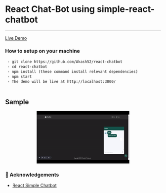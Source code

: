 # React Chat-Bot using simple-react-chatbot
---

[Live Demo](https://chatbbot.netlify.app/)

### How to setup on your machine

```
 - git clone https://github.com/Akash52/react-chatbot
 - cd react-chatbot
 - npm install (these command install relevant dependencies)
 - npm start 
 - The demo will be live at http://localhost:3000/
 
```

## Sample

<p align="center">
<img src="https://github.com/Akash52/react-chatbot/blob/master/public/images/sample.gif?raw=true" width="300 height="300"/>
</p>



### 🎉 Acknowledgements <a name = "acknowledgement"></a>
- [React Simple Chatbot](https://github.com/LucasBassetti/react-simple-chatbot) 




